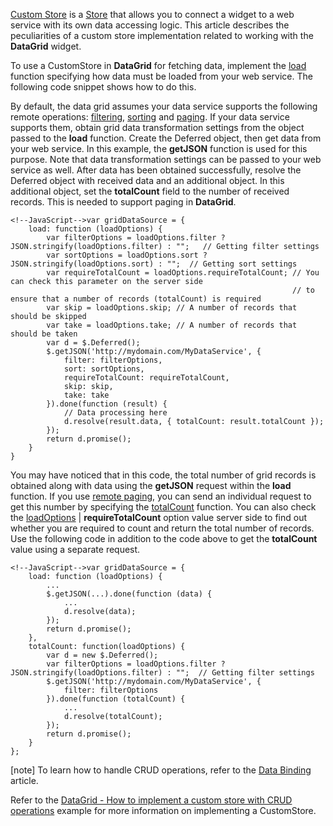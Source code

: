[Custom Store](/concepts/10%20UI%20Widgets/70%20Data%20Grid/010%20Data%20Binding/10%20Provide%20Data/30%20Using%20the%20Data%20Layer/40%20Using%20a%20CustomStore.md '/Documentation/Guide/UI_Widgets/Data_Grid/Data_Binding/#Provide_Data/Using_the_Data_Layer/Using_a_CustomStore') is a [Store](/concepts/30%20Data%20Layer/5%20Data%20Layer/1%20Creating%20DataSource/3%20What%20Are%20Stores.md '/Documentation/Guide/Data_Layer/Data_Layer/#Creating_DataSource/What_Are_Stores') that allows you to connect a widget to a web service with its own data accessing logic. This article describes the peculiarities of a custom store implementation related to working with the **DataGrid** widget.

To use a CustomStore in **DataGrid** for fetching data, implement the [load](/api-reference/30%20Data%20Layer/CustomStore/1%20Configuration/load.md '/Documentation/ApiReference/Data_Layer/CustomStore/Configuration/#load') function specifying how data must be loaded from your web service. The following code snippet shows how to do this.

By default, the data grid assumes your data service supports the following remote operations: [filtering](/concepts/10%20UI%20Widgets/70%20Data%20Grid/030%20Filtering '/Documentation/Guide/UI_Widgets/Data_Grid/Filtering/'), [sorting](/concepts/10%20UI%20Widgets/70%20Data%20Grid/020%20Sorting/010%20Sorting.md '/Documentation/Guide/UI_Widgets/Data_Grid/Sorting/') and [paging](/concepts/10%20UI%20Widgets/70%20Data%20Grid/015%20Data%20Navigation/20%20Pager%20Navigation.md '/Documentation/Guide/UI_Widgets/Data_Grid/Data_Navigation/#Pager_Navigation'). If your data service supports them, obtain grid data transformation settings from the object passed to the **load** function. Create the Deferred object, then get data from your web service. In this example, the **getJSON** function is used for this purpose. Note that data transformation settings can be passed to your web service as well. After data has been obtained successfully, resolve the Deferred object with received data and an additional object. In this additional object, set the **totalCount** field to the number of received records. This is needed to support paging in **DataGrid**.

    <!--JavaScript-->var gridDataSource = {
        load: function (loadOptions) {
            var filterOptions = loadOptions.filter ? JSON.stringify(loadOptions.filter) : "";   // Getting filter settings
            var sortOptions = loadOptions.sort ? JSON.stringify(loadOptions.sort) : "";  // Getting sort settings
            var requireTotalCount = loadOptions.requireTotalCount; // You can check this parameter on the server side  
                                                                   // to ensure that a number of records (totalCount) is required
            var skip = loadOptions.skip; // A number of records that should be skipped 
            var take = loadOptions.take; // A number of records that should be taken
            var d = $.Deferred();
            $.getJSON('http://mydomain.com/MyDataService', {  
                filter: filterOptions,
                sort: sortOptions,
                requireTotalCount: requireTotalCount,
                skip: skip,
                take: take
            }).done(function (result) {
                // Data processing here
                d.resolve(result.data, { totalCount: result.totalCount }); 
            });
            return d.promise();
        }
    }

You may have noticed that in this code, the total number of grid records is obtained along with data using the **getJSON** request within the **load** function. If you use [remote paging](/api-reference/10%20UI%20Widgets/dxDataGrid/1%20Configuration/remoteOperations/paging.md '/Documentation/ApiReference/UI_Widgets/dxDataGrid/Configuration/remoteOperations/#paging'), you can send an individual request to get this number by specifying the [totalCount](/api-reference/30%20Data%20Layer/CustomStore/1%20Configuration/totalCount.md '/Documentation/ApiReference/Data_Layer/CustomStore/Configuration/#totalCount') function. You can also check the [loadOptions](/api-reference/30%20Data%20Layer/CustomStore/1%20Configuration/load.md '/Documentation/ApiReference/Data_Layer/CustomStore/Configuration/#load') | **requireTotalCount** option value server side to find out whether you are required to count and return the total number of records. Use the following code in addition to the code above to get the **totalCount** value using a separate request.

    <!--JavaScript-->var gridDataSource = {
        load: function (loadOptions) {
            ...
            $.getJSON(...).done(function (data) {
                ...
                d.resolve(data); 
            });
            return d.promise();
        },
        totalCount: function(loadOptions) {
            var d = new $.Deferred();
            var filterOptions = loadOptions.filter ? JSON.stringify(loadOptions.filter) : "";  // Getting filter settings
            $.getJSON('http://mydomain.com/MyDataService', {
                filter: filterOptions
            }).done(function (totalCount) {
                ...
                d.resolve(totalCount);
            });
            return d.promise();
        }
    };

[note] To learn how to handle CRUD operations, refer to the [Data Binding](/concepts/10%20UI%20Widgets/70%20Data%20Grid/010%20Data%20Binding/10%20Provide%20Data/30%20Using%20the%20Data%20Layer/40%20Using%20a%20CustomStore.md '/Documentation/Guide/UI_Widgets/Data_Grid/Data_Binding/#Provide_Data/Using_the_Data_Layer/Using_a_CustomStore') article.

Refer to the [DataGrid - How to implement a custom store with CRUD operations](https://www.devexpress.com/Support/Center/Example/Details/T137724) example for more information on implementing a CustomStore.